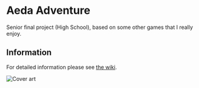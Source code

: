 Aeda Adventure
=============

Senior final project (High School), based on some other games that I really enjoy.


## Information

For detailed information please see [the wiki](https://github.com/maximusvladimir/Aeda-Adventure/wiki/_pages).

![Cover art](https://dl.dropboxusercontent.com/u/11164236/static/aeda/wiki/coverartmerge.png)

